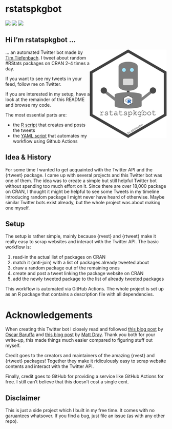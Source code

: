 
<!-- README.md is generated from README.Rmd. Please edit that file -->

# rstatspkgbot

<!-- badges: start -->

<img src="https://img.shields.io/static/v1?label=bot%20status&message=active&color=success&style=flat-square">
<img src="https://img.shields.io/static/v1?label=automated%20with&message=GitHub%20Actions&color=2088FF&logo=GitHub%20Actions&style=flat-square&labelColor=52535e">
<img src="https://img.shields.io/twitter/follow/rstatspkgbot?label=Follow">
<!-- badges: end -->

## Hi I’m rstatspkgbot …

<p id="logop">
<a id="logo" href="https://raw.githubusercontent.com/TimTeaFan/rstatspkg/main/man/figures/logo_big.png"><img src="man/figures/logo.png" alt="rstatspkgbot's logo a robot with an R hex sticker" align="right"></a>
</p>

… an automated Twitter bot made by [Tim
Tiefenbach](https://twitter.com/TimTeaFan). I tweet about random
\#RStats packages on CRAN 2-4 times a day.

If you want to see my tweets in your feed, follow me on Twitter.

If you are interested in my setup, have a look at the remainder of this
README and browse my code.

The most essential parts are:

-   the [R script](/R/create_post_and_tweet.R) that creates and posts
    the tweets
-   the [YAML script](/.github/workflows/tweet_rpkg.yaml) that automates
    my workflow using Github Actions

## Idea & History

For some time I wanted to get acquainted with the Twitter API and the
{rtweet} package. I came up with several projects and this Twitter bot
was one of them. The idea was to create a simple but still helpful
Twitter bot without spending too much effort on it. Since there are over
18,000 package on CRAN, I thought it might be helpful to see some Tweets
in my timeline introducing random package I might never have heard of
otherwise. Maybe similar Twitter bots exist already, but the whole
project was about making one myself.

## Setup

The setup is rather simple, mainly because {rvest} and {rtweet} make it
really easy to scrap websites and interact with the Twitter API. The
basic workflow is:

1.  read-in the actual list of packages on CRAN
2.  match it (anti-join) with a list of packages already tweeted about
3.  draw a random package out of the remaining ones
4.  create and post a tweet linking the package website on CRAN
5.  add the newly tweeted package to the list of already tweeted
    packages

This workflow is automated via GitHub Actions. The whole project is set
up as an R package that contains a description file with all
dependencies.

# Acknowledgements

When creating this Twitter bot I closely read and followed [this blog
post](https://oscarbaruffa.com/twitterbot/) by [Oscar
Baruffa](https://twitter.com/oscarbaruffa/) and [this blog
post](https://www.rostrum.blog/2020/09/21/londonmapbot/) by [Matt
Dray](https://twitter.com/mattdray/). Thank you both for your write-up,
this made things much easier compared to figuring stuff out myself.

Credit goes to the creators and maintainers of the amazing {rvest} and
{rtweet} packages! Together they make it ridiculously easy to scrap
website contents and interact with the Twitter API.

Finally, credit goes to GitHub for providing a service like GitHub
Actions for free. I still can’t believe that this doesn’t cost a single
cent.

## Disclaimer

This is just a side project which I built in my free time. It comes with
no garuantees whatsover. If you find a bug, just file an issue (as with
any other repo).
